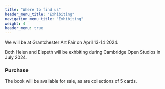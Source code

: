 ```yaml
---
title: "Where to find us"
header_menu_title: "Exhibiting"
navigation_menu_title: "Exhibiting"
weight: 4
header_menu: true
---
```


We will be at Grantchester Art Fair on April 13-14 2024.

Both Helen and Elspeth will be exhbiting during Cambridge Open Studios in July 2024.

### Purchase

The book will be available for sale, as are collections of 5 cards.
